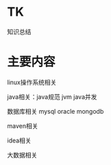 # TK
知识总结

# 主要内容

linux操作系统相关

java相关：java规范  jvm  java并发

数据库相关  mysql oracle mongodb

maven相关

idea相关

大数据相关


